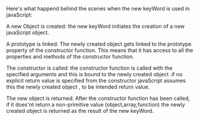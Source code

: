 Here's what happend behind the scenes when the new keyWord is used in javaScript:

A new Object is created: the new keyWord initiates the creation of a new javaScript object.

A prototype is linked: The newly created object gets linked to the prototype property of the constructor function. This means that it has access to all the properties and methods of the constructor function.

The constructor is called: the constructor function is called with the specified  arguments and this is bound to the newly created object .if no explicit return value is specified from the constructor javaScript assumes this the newly created object ,  to be intended return value.

The new object is returned: After the constructor function has been called, if it does'nt return a non-primitive value (object,array,function) the newly created object is returned as the result of the new keyWord.